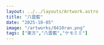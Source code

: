 ```yaml
---
layout: ../../layouts/Artwork.astro
title: "八雲藍"
date: "2025-10-05"
image: "/artworks/0410ran.png"
tags: ["東方","八雲藍","ケモミミ"]
---
```


